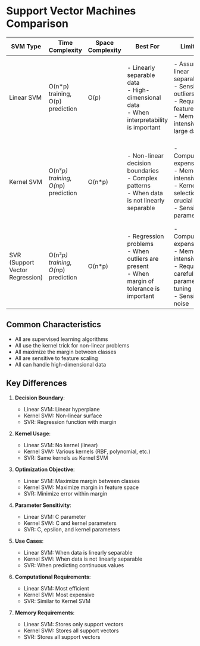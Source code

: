 # Support Vector Machines Comparison

| SVM Type | Time Complexity | Space Complexity | Best For | Limitations | Advantages | Use Cases |
|----------|----------------|------------------|----------|-------------|------------|-----------|
| Linear SVM | O(n*p) training, O(p) prediction | O(p) | - Linearly separable data<br>- High-dimensional data<br>- When interpretability is important | - Assumes linear separability<br>- Sensitive to outliers<br>- Requires feature scaling<br>- Memory intensive for large datasets | - Clear margin of separation<br>- Works well in high dimensions<br>- Robust to overfitting<br>- Memory efficient for prediction | - Text classification<br>- Image classification<br>- Bioinformatics<br>- Handwriting recognition |
| Kernel SVM | O(n²*p) training, O(n*p) prediction | O(n*p) | - Non-linear decision boundaries<br>- Complex patterns<br>- When data is not linearly separable | - Computationally expensive<br>- Memory intensive<br>- Kernel selection is crucial<br>- Sensitive to parameters | - Can handle non-linear patterns<br>- Works with any kernel function<br>- Flexible decision boundaries<br>- Good generalization | - Face detection<br>- Protein classification<br>- Financial forecasting<br>- Pattern recognition |
| SVR (Support Vector Regression) | O(n²*p) training, O(n*p) prediction | O(n*p) | - Regression problems<br>- When outliers are present<br>- When margin of tolerance is important | - Computationally expensive<br>- Memory intensive<br>- Requires careful parameter tuning<br>- Sensitive to noise | - Robust to outliers<br>- Insensitive to margin errors<br>- Good generalization<br>- Works with non-linear patterns | - Stock price prediction<br>- Weather forecasting<br>- Energy consumption prediction<br>- Economic forecasting |

## Common Characteristics
- All are supervised learning algorithms
- All use the kernel trick for non-linear problems
- All maximize the margin between classes
- All are sensitive to feature scaling
- All can handle high-dimensional data

## Key Differences
1. **Decision Boundary**:
   - Linear SVM: Linear hyperplane
   - Kernel SVM: Non-linear surface
   - SVR: Regression function with margin

2. **Kernel Usage**:
   - Linear SVM: No kernel (linear)
   - Kernel SVM: Various kernels (RBF, polynomial, etc.)
   - SVR: Same kernels as Kernel SVM

3. **Optimization Objective**:
   - Linear SVM: Maximize margin between classes
   - Kernel SVM: Maximize margin in feature space
   - SVR: Minimize error within margin

4. **Parameter Sensitivity**:
   - Linear SVM: C parameter
   - Kernel SVM: C and kernel parameters
   - SVR: C, epsilon, and kernel parameters

5. **Use Cases**:
   - Linear SVM: When data is linearly separable
   - Kernel SVM: When data is not linearly separable
   - SVR: When predicting continuous values

6. **Computational Requirements**:
   - Linear SVM: Most efficient
   - Kernel SVM: Most expensive
   - SVR: Similar to Kernel SVM

7. **Memory Requirements**:
   - Linear SVM: Stores only support vectors
   - Kernel SVM: Stores all support vectors
   - SVR: Stores all support vectors 